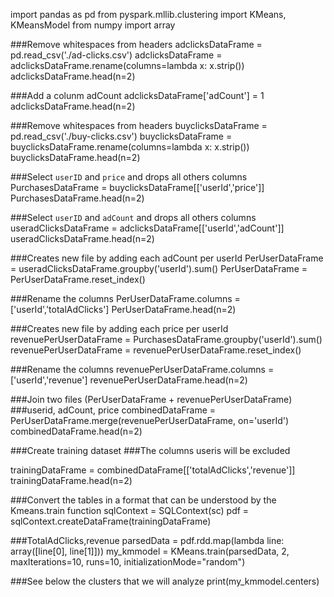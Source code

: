 
import pandas as pd
from pyspark.mllib.clustering import KMeans, KMeansModel
from numpy import array
 
###Remove whitespaces from headers
adclicksDataFrame = pd.read_csv('./ad-clicks.csv')
adclicksDataFrame = adclicksDataFrame.rename(columns=lambda x: x.strip())
adclicksDataFrame.head(n=2)

###Add a colunm adCount
adclicksDataFrame['adCount'] = 1
adclicksDataFrame.head(n=2)

###Remove whitespaces from headers
buyclicksDataFrame = pd.read_csv('./buy-clicks.csv')
buyclicksDataFrame = buyclicksDataFrame.rename(columns=lambda x: x.strip())
buyclicksDataFrame.head(n=2)

###Select `userID` and `price` and drops all others columns
PurchasesDataFrame = buyclicksDataFrame[['userId','price']]
PurchasesDataFrame.head(n=2)

###Select `userID` and `adCount` and drops all others columns
useradClicksDataFrame = adclicksDataFrame[['userId','adCount']]
useradClicksDataFrame.head(n=2)

###Creates new file by adding each adCount per userId
PerUserDataFrame = useradClicksDataFrame.groupby('userId').sum()
PerUserDataFrame = PerUserDataFrame.reset_index()

###Rename the columns
PerUserDataFrame.columns = ['userId','totalAdClicks']
PerUserDataFrame.head(n=2)

###Creates new file by adding each price per userId
revenuePerUserDataFrame = PurchasesDataFrame.groupby('userId').sum()
revenuePerUserDataFrame = revenuePerUserDataFrame.reset_index()

###Rename the columns
revenuePerUserDataFrame.columns = ['userId','revenue']
revenuePerUserDataFrame.head(n=2)

###Join two files (PerUserDataFrame + revenuePerUserDataFrame)
###userid, adCount, price
combinedDataFrame = PerUserDataFrame.merge(revenuePerUserDataFrame, on='userId')
combinedDataFrame.head(n=2)

###Create training dataset
###The columns useris will be excluded

trainingDataFrame = combinedDataFrame[['totalAdClicks','revenue']]
trainingDataFrame.head(n=2)

###Convert the tables in a format that can be understood by the Kmeans.train function
sqlContext = SQLContext(sc)
pdf = sqlContext.createDataFrame(trainingDataFrame)

###TotalAdClicks,revenue
parsedData = pdf.rdd.map(lambda line: array([line[0], line[1]])) 
my_kmmodel = KMeans.train(parsedData, 2, maxIterations=10, runs=10, initializationMode="random")

###See below the clusters that we will analyze
print(my_kmmodel.centers)